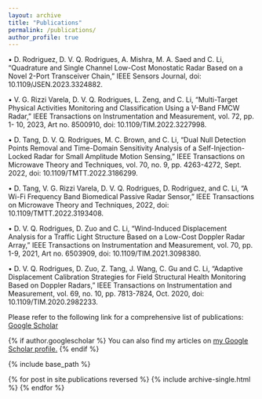 ```yaml
---
layout: archive
title: "Publications"
permalink: /publications/
author_profile: true
---
```


•	D. Rodriguez, D. V. Q. Rodrigues, A. Mishra, M. A. Saed and C. Li, “Quadrature and Single Channel Low-Cost Monostatic Radar Based on a Novel 2-Port Transceiver Chain,” IEEE Sensors Journal, doi: 10.1109/JSEN.2023.3324882.

•	V. G. Rizzi Varela, D. V. Q. Rodrigues, L. Zeng, and C. Li, “Multi-Target Physical Activities Monitoring and Classification Using a V-Band FMCW Radar,” IEEE Transactions on Instrumentation and Measurement, vol. 72, pp. 1- 
  10, 2023, Art no. 8500910, doi: 10.1109/TIM.2022.3227998.
  
•	D. Tang, D. V. Q. Rodrigues, M. C. Brown, and C. Li, “Dual Null Detection Points Removal and Time-Domain Sensitivity Analysis of a Self-Injection-Locked Radar for Small Amplitude Motion Sensing,” IEEE Transactions on 
  Microwave Theory and Techniques, vol. 70, no. 9, pp. 4263-4272, Sept. 2022, doi: 10.1109/TMTT.2022.3186299.
  
•	D. Tang, V. G. Rizzi Varela, D. V. Q. Rodrigues, D. Rodriguez, and C. Li, “A Wi-Fi Frequency Band Biomedical Passive Radar Sensor,” IEEE Transactions on Microwave Theory and Techniques, 2022, doi:   
  10.1109/TMTT.2022.3193408.
  
•	D. V. Q. Rodrigues, D. Zuo and C. Li, “Wind-Induced Displacement Analysis for a Traffic Light Structure Based on a Low-Cost Doppler Radar Array,” IEEE Transactions on Instrumentation and Measurement, vol. 70, pp. 1-9, 
  2021, Art no. 6503909, doi: 10.1109/TIM.2021.3098380.
  
•	D. V. Q. Rodrigues, D. Zuo, Z. Tang, J. Wang, C. Gu and C. Li, “Adaptive Displacement Calibration Strategies for Field Structural Health Monitoring Based on Doppler Radars,” IEEE Transactions on Instrumentation and 
  Measurement, vol. 69, no. 10, pp. 7813-7824, Oct. 2020, doi: 10.1109/TIM.2020.2982233.

Please refer to the following link for a comprehensive list of publications: [Google Scholar](https://scholar.google.com/citations?user=rks__UkAAAAJ&hl=en&oi=ao)

{% if author.googlescholar %}
  You can also find my articles on <u><a href="{{author.googlescholar}}">my Google Scholar profile</a>.</u>
{% endif %}

{% include base_path %}

{% for post in site.publications reversed %}
  {% include archive-single.html %}
{% endfor %}
